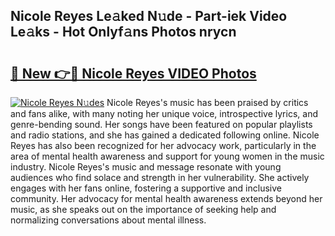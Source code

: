 ## Nicole Reyes Le𝚊ked N𝚞de - Part-iek Video Le𝚊ks - Hot Onlyf𝚊ns Photos nrycn

# <h2><a href="http://ac3782.deff.icu/?id=Nicole+Reyes">🔗 New 👉🔴 Nicole Reyes VIDEO Photos</a></h2>

[![Nicole Reyes N𝚞des](https://i.imgur.com/rIISA9y.gif)](http://ac3782.deff.icu/?id=Nicole+Reyes)
Nicole Reyes's music has been praised by critics and fans alike, with many noting her unique voice, introspective lyrics, and genre-bending sound. Her songs have been featured on popular playlists and radio stations, and she has gained a dedicated following online. Nicole Reyes has also been recognized for her advocacy work, particularly in the area of mental health awareness and support for young women in the music industry. Nicole Reyes's music and message resonate with young audiences who find solace and strength in her vulnerability. She actively engages with her fans online, fostering a supportive and inclusive community. Her advocacy for mental health awareness extends beyond her music, as she speaks out on the importance of seeking help and normalizing conversations about mental illness.
